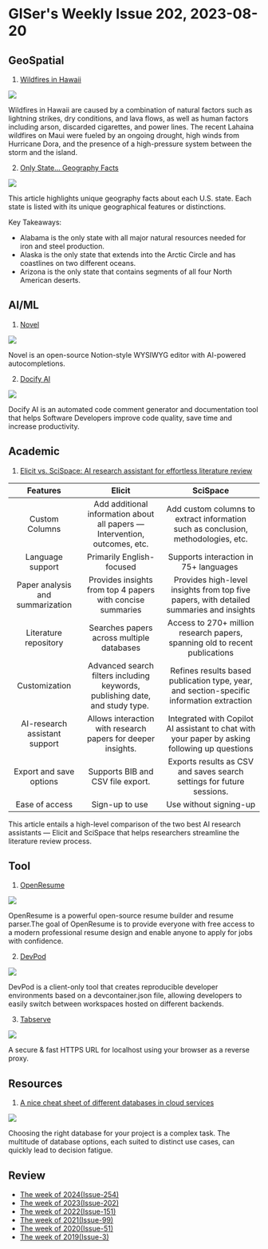 # GISer's Weekly Issue 202, 2023-08-20

## GeoSpatial

1. [Wildfires in Hawaii](https://www.geographyrealm.com/wildfires-hawaii/?utm_campaign=GeoNL-2023-Aug-14)

![](https://www.geographyrealm.com/wp-content/uploads/2023/08/nasa-image-wildfires-maui.jpg)

Wildfires in Hawaii are caused by a combination of natural factors such as lightning strikes, dry conditions, and lava flows, as well as human factors including arson, discarded cigarettes, and power lines. The recent Lahaina wildfires on Maui were fueled by an ongoing drought, high winds from Hurricane Dora, and the presence of a high-pressure system between the storm and the island.

2. [Only State… Geography Facts](https://www.geographyrealm.com/only-state-geography-facts/?utm_campaign=GeoNL-2023-Aug-14)

![](https://www.geographyrealm.com/wp-content/uploads/2021/06/alaska-map-equal-earth-crop.jpg)

This article highlights unique geography facts about each U.S. state. Each state is listed with its unique geographical features or distinctions.

Key Takeaways:

- Alabama is the only state with all major natural resources needed for iron and steel production.
- Alaska is the only state that extends into the Arctic Circle and has coastlines on two different oceans.
- Arizona is the only state that contains segments of all four North American deserts.

## AI/ML

1. [Novel](https://github.com/steven-tey/novel)

![](https://github.com/steven-tey/novel/raw/main/app/opengraph-image.png)

Novel is an open-source Notion-style WYSIWYG editor with AI-powered autocompletions.

2. [Docify AI](https://marketplace.visualstudio.com/items?itemName=AIC.docify)

![](https://docify.ai4code.io/images/v130/generate-docstrings.gif)

Docify AI is an automated code comment generator and documentation tool that helps Software Developers improve code quality, save time and increase productivity.

## Academic

1. [Elicit vs. SciSpace: AI research assistant for effortless literature review](https://typeset.io/resources/elicit-ai-research-assistant-vs-scispace/)

|           **Features**           |                                     **Elicit**                                     |                                         **SciSpace**                                          |
| :------------------------------: | :--------------------------------------------------------------------------------: | :-------------------------------------------------------------------------------------------: |
|          Custom Columns          |     Add additional information about all papers — Intervention, outcomes, etc.     |       Add custom columns to extract information such as conclusion, methodologies, etc.       |
|         Language support         |                             Primarily English-focused                              |                          Supports interaction in 75+ languages&nbsp;                          |
| Paper analysis and summarization |             Provides insights from top 4 papers with concise summaries             |    Provides high-level insights from top five papers, with detailed summaries and insights    |
|      Literature repository       |                     Searches papers across multiple databases                      |          Access to 270+ million research papers, spanning old to recent publications          |
|          Customization           | Advanced search filters including keywords, publishing date, and study type.&nbsp; |   Refines results based publication type, year, and section-specific information extraction   |
|  AI-research assistant support   |            Allows interaction with research papers for deeper insights.            | Integrated with Copilot AI assistant to chat with your paper by asking following up questions |
|     Export and save options      |                         Supports BIB and CSV file export.                          |             Exports results as CSV and saves search settings for future sessions.             |
|          Ease of access          |                                Sign-up to use&nbsp;                                |                                    Use without signing-up                                     |

This article entails a high-level comparison of the two best AI research assistants — Elicit and SciSpace that helps researchers streamline the literature review process.

## Tool

1. [OpenResume](https://github.com/xitanggg/open-resume)

![](https://camo.githubusercontent.com/a330c57155b5e219f8cf584fd8dac06c683ca92249fd3d53f8b1602dc9166dbb/68747470733a2f2f692e6962622e636f2f6a7a63727274382f726573756d652d6275696c6465722d64656d6f2d6f7074696d697a652e676966)

OpenResume is a powerful open-source resume builder and resume parser.The goal of OpenResume is to provide everyone with free access to a modern professional resume design and enable anyone to apply for jobs with confidence.

2. [DevPod](https://github.com/loft-sh/devpod)

![](https://github.com/loft-sh/devpod/raw/main/docs/static/media/devpod-flow.gif)

DevPod is a client-only tool that creates reproducible developer environments based on a devcontainer.json file, allowing developers to easily switch between workspaces hosted on different backends.

3. [Tabserve](https://tabserve.dev/)

![](https://tabserve.dev/_astro/screenshot-1.deb281eb.png)

A secure & fast HTTPS URL for localhost using your browser as a reverse proxy.

## Resources

1. [A nice cheat sheet of different databases in cloud services](https://blog.bytebytego.com/i/136212400/a-nice-cheat-sheet-of-different-databases-in-cloud-services)

![](https://substackcdn.com/image/fetch/w_1456,c_limit,f_webp,q_auto:good,fl_progressive:steep/https%3A%2F%2Fsubstack-post-media.s3.amazonaws.com%2Fpublic%2Fimages%2Fd74ab1fb-860e-4296-8c48-55cdc3e721a6_1430x1276.jpeg)

Choosing the right database for your project is a complex task. The multitude of database options, each suited to distinct use cases, can quickly lead to decision fatigue.

## Review

- [The week of 2024(Issue-254)](../2024/issue-254.md)
- [The week of 2023(Issue-202)](../2023/issue-202.md)
- [The week of 2022(Issue-151)](../2022/issue-151.md)
- [The week of 2021(Issue-99)](../2021/issue-99.md)
- [The week of 2020(Issue-51)](../2020/issue-51.md)
- [The week of 2019(Issue-3)](../2019/issue-3.md)
